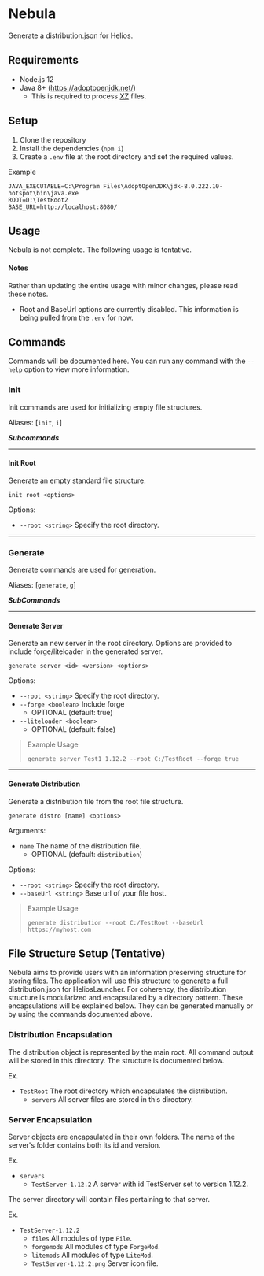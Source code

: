 # Nebula

Generate a distribution.json for Helios.

## Requirements

* Node.js 12
* Java 8+ (https://adoptopenjdk.net/)
  * This is required to process [XZ](https://tukaani.org/xz/format.html) files.

## Setup

1. Clone the repository
2. Install the dependencies (`npm i`)
3. Create a `.env` file at the root directory and set the required values.

Example
```properties
JAVA_EXECUTABLE=C:\Program Files\AdoptOpenJDK\jdk-8.0.222.10-hotspot\bin\java.exe
ROOT=D:\TestRoot2
BASE_URL=http://localhost:8080/
```

## Usage

Nebula is not complete. The following usage is tentative.

#### Notes

Rather than updating the entire usage with minor changes, please read these notes.

* Root and BaseUrl options are currently disabled. This information is being pulled from the `.env` for now.

## Commands

Commands will be documented here. You can run any command with the `--help` option to view more information.

### Init

Init commands are used for initializing empty file structures.

Aliases: [`init`, `i`]

__*Subcommands*__

---

#### Init Root

Generate an empty standard file structure.

`init root <options>`

Options:

* `--root <string>` Specify the root directory.

---

### Generate

Generate commands are used for generation.

Aliases: [`generate`, `g`]

__*SubCommands*__

---

#### Generate Server

Generate an new server in the root directory. Options are provided to include forge/liteloader in the generated server.

`generate server <id> <version> <options>`

Options:

* `--root <string>` Specify the root directory.
* `--forge <boolean>` Include forge
  * OPTIONAL (default: true)
* `--liteloader <boolean>`
  * OPTIONAL (default: false)

>
> Example Usage
>
> `generate server Test1 1.12.2 --root C:/TestRoot --forge true`
>

---

#### Generate Distribution

Generate a distribution file from the root file structure.

`generate distro [name] <options>`

Arguments:
* `name` The name of the distribution file.
  * OPTIONAL (default: `distribution`)

Options:

* `--root <string>` Specify the root directory.
* `--baseUrl <string>` Base url of your file host.

>
> Example Usage
>
> `generate distribution --root C:/TestRoot --baseUrl https://myhost.com`
>


## File Structure Setup (Tentative)

Nebula aims to provide users with an information preserving structure for storing files. The application will use this structure to generate a full distribution.json for HeliosLauncher. For coherency, the distribution structure is modularized and encapsulated by a directory pattern. These encapsulations will be explained below. They can be generated manually or by using the commands documented above.

### Distribution Encapsulation

The distribution object is represented by the main root. All command output will be stored in this directory. The structure is documented below.

Ex.

* `TestRoot` The root directory which encapsulates the distribution.
  * `servers` All server files are stored in this directory.

### Server Encapsulation

Server objects are encapsulated in their own folders. The name of the server's folder contains both its id and version.

Ex.

* `servers`
  * `TestServer-1.12.2` A server with id TestServer set to version 1.12.2.

The server directory will contain files pertaining to that server.

Ex.

* `TestServer-1.12.2`
  * `files` All modules of type `File`.
  * `forgemods` All modules of type `ForgeMod`.
  * `litemods` All modules of type `LiteMod`.
  * `TestServer-1.12.2.png` Server icon file.